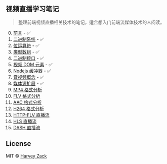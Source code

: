 ## 视频直播学习笔记

> 整理前端视频直播相关技术的笔记，适合想入门前端流媒体技术的人阅读。

0. [前言](./00-foreword) - :white_check_mark:
1. [二进制系统](./01-binarySystem) - :white_check_mark:
1. [位运算符](./02-BitOperator) - :white_check_mark:
1. [类型数组](./03-TypedArray) - :white_check_mark:
1. [二进制接口](./04-WebBinaryApi) - :white_check_mark:
1. [视频 DOM 元素](./05-HTMLElementVideo) - :white_check_mark:
1. [Nodejs 缓冲器](./06-NodejsBuffer) - :white_check_mark:
1. [音视频概念](./07-concept) - :white_check_mark:
1. [媒体源扩展](./08-MediaSourceExtensions) - :white_check_mark:
1. [MP4 格式分析](./09-MP4Analysis)
1. [FLV 格式分析](./10-FLVAnalysis)
1. [AAC 格式分析](./11-AACAnalysis)
1. [H264 格式分析](./12-H264Analysis)
1. [HTTP-FLV 直播流](./13-FLVStreaming)
1. [HLS 直播流](./14-HLSStreaming)
1. [DASH 直播流](./15-DASHStreaming)

## License

MIT © [Harvey Zack](https://sleepy.im/)
